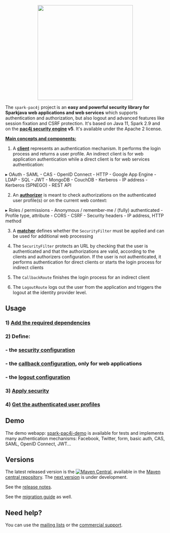 <p align="center">
  <img src="https://pac4j.github.io/pac4j/img/logo-spark.png" width="300" />
</p>

The `spark-pac4j` project is an **easy and powerful security library for Sparkjava web applications and web services** which supports authentication and authorization, but also logout and advanced features like session fixation and CSRF protection.
It's based on Java 11, Spark 2.9 and on the **[pac4j security engine](https://github.com/pac4j/pac4j) v5**. It's available under the Apache 2 license.

[**Main concepts and components:**](https://www.pac4j.org/docs/main-concepts-and-components.html)

1) A [**client**](https://www.pac4j.org/docs/clients.html) represents an authentication mechanism. It performs the login process and returns a user profile. An indirect client is for web application authentication while a direct client is for web services authentication:

&#9656; OAuth - SAML - CAS - OpenID Connect - HTTP - Google App Engine - LDAP - SQL - JWT - MongoDB - CouchDB - Kerberos - IP address - Kerberos (SPNEGO) - REST API

2) An [**authorizer**](https://www.pac4j.org/docs/authorizers.html) is meant to check authorizations on the authenticated user profile(s) or on the current web context:

&#9656; Roles / permissions - Anonymous / remember-me / (fully) authenticated - Profile type, attribute -  CORS - CSRF - Security headers - IP address, HTTP method

3) A [**matcher**](https://www.pac4j.org/docs/matchers.html) defines whether the `SecurityFilter` must be applied and can be used for additional web processing

4) The `SecurityFilter` protects an URL by checking that the user is authenticated and that the authorizations are valid, according to the clients and authorizers configuration. If the user is not authenticated, it performs authentication for direct clients or starts the login process for indirect clients

5) The `CallbackRoute` finishes the login process for an indirect client

6) The `LogoutRoute` logs out the user from the application and triggers the logout at the identity provider level.


## Usage

### 1) [Add the required dependencies](https://github.com/pac4j/spark-pac4j/wiki/Dependencies)

### 2) Define:

### - the [security configuration](https://github.com/pac4j/spark-pac4j/wiki/Security-configuration)
### - the [callback configuration](https://github.com/pac4j/spark-pac4j/wiki/Callback-configuration), only for web applications
### - the [logout configuration](https://github.com/pac4j/spark-pac4j/wiki/Logout-configuration)

### 3) [Apply security](https://github.com/pac4j/spark-pac4j/wiki/Apply-security)

### 4) [Get the authenticated user profiles](https://github.com/pac4j/spark-pac4j/wiki/Get-the-authenticated-user-profiles)


## Demo

The demo webapp: [spark-pac4j-demo](https://github.com/pac4j/spark-pac4j-demo) is available for tests and implements many authentication mechanisms: Facebook, Twitter, form, basic auth, CAS, SAML, OpenID Connect, JWT...


## Versions

The latest released version is the [![Maven Central](https://maven-badges.herokuapp.com/maven-central/org.pac4j/spark-pac4j/badge.svg?style=flat)](https://maven-badges.herokuapp.com/maven-central/org.pac4j/spark-pac4j), available in the [Maven central repository](https://repo.maven.apache.org/maven2).
The [next version](https://github.com/pac4j/spark-pac4j/wiki/Next-version) is under development.

See the [release notes](https://github.com/pac4j/spark-pac4j/wiki/Release-Notes).

See the [migration guide](https://github.com/pac4j/spark-pac4j/wiki/Migration-guide) as well.


## Need help?

You can use the [mailing lists](https://www.pac4j.org/mailing-lists.html) or the [commercial support](https://www.pac4j.org/commercial-support.html).
